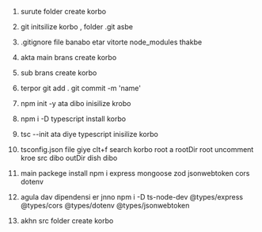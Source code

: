 1. surute folder create korbo
2. git initsilize korbo , folder .git asbe
3. .gitignore file banabo etar vitorte node_modules thakbe
4. akta main brans create korbo
5. sub brans create korbo
6. terpor git add . git commit -m 'name'

7. npm init -y ata dibo inisilize krobo

8. npm i -D typescript install korbo
9. tsc --init ata diye typescript inisilize korbo

10. tsconfig.json file giye clt+f search korbo root a rootDir root uncomment kroe src dibo outDir dish dibo

11. main packege install npm i express mongoose zod jsonwebtoken cors dotenv

12. agula dav dipendensi er jnno npm i -D ts-node-dev @types/express @types/cors @types/dotenv @types/jsonwebtoken

13. akhn src folder create korbo